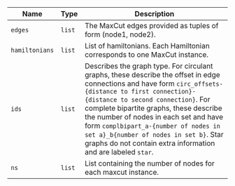 |Name|Type|Description|
|-|-|-|
|`edges`|`list`|The MaxCut edges provided as tuples of form (node1, node2).|
|`hamiltonians`|`list`|List of hamiltonians. Each Hamiltonian corresponds to one MaxCut instance.|
|`ids`|`list`|Describes the graph type. For circulant graphs, these describe the offset in edge connections and have form `circ_offsets-{distance to first connection}-{distance to second connection}`. For complete bipartite graphs, these describe the number of nodes in each set and have form `complbipart_a-{number of nodes in set a}_b{number of nodes in set b}`. Star graphs do not contain extra information and are labeled `star`.|
|`ns`|`list`|List containing the number of nodes for each maxcut instance.|